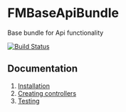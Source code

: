 FMBaseApiBundle
===============

Base bundle for Api functionality

[![Build Status](https://travis-ci.org/financial-media/FMBaseApiBundle.png?branch=master)](https://travis-ci.org/financial-media/FMBaseApiBundle)

## Documentation

1. [Installation](/src/FM/BaseApiBundle/Resources/doc/01-installation.md)
2. [Creating controllers](/src/FM/BaseApiBundle/Resources/doc/02-creating-controllers.md)
3. [Testing](/src/FM/BaseApiBundle/Resources/doc/03-testing.md)
